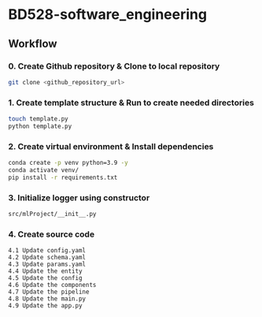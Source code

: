 # BD528-software_engineering

## Workflow

### 0. Create Github repository & Clone to local repository
```bash
git clone <github_repository_url>
```

### 1. Create template structure & Run to create needed directories
```bash
touch template.py
python template.py
```

### 2. Create virtual environment & Install dependencies
```bash
conda create -p venv python=3.9 -y
conda activate venv/
pip install -r requirements.txt
```

### 3. Initialize logger using constructor
```bash
src/mlProject/__init__.py
```

### 4. Create source code
    4.1 Update config.yaml
    4.2 Update schema.yaml
    4.3 Update params.yaml
    4.4 Update the entity
    4.5 Update the config
    4.6 Update the components
    4.7 Update the pipeline
    4.8 Update the main.py
    4.9 Update the app.py
